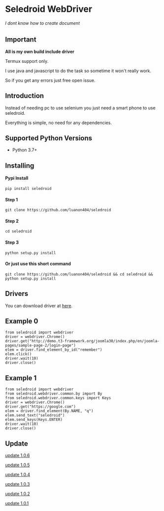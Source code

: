 Seledroid WebDriver
======================

###### I dont know how to create document

Important
---------

**All is my own build include driver**

Termux support only.

I use java and javascript to do the task so sometime it won't really work.

So if you get any errors just free open issue.

Introduction
------------

Instead of needing pc to use selenium you just need a smart phone to use seledroid.

Everything is simple, no need for any dependencies.

Supported Python Versions
-------------------------

* Python 3.7+

Installing
----------

#### Pypi Install

```pip install seledroid```

#### Step 1

``` git clone https://github.com/luanon404/seledroid ```

#### Step 2

``` cd seledroid ```

#### Step 3

``` python setup.py install ```

#### Or just use this short command

``` git clone https://github.com/luanon404/seledroid && cd seledroid && python setup.py install ```

Drivers
-------

You can download driver at [here](https://github.com/luanon404/seledroid-drivers).

Example 0
---------

```
from seledroid import webdriver
driver = webdriver.Chrome()
driver.get("http://demo.t3-framework.org/joomla30/index.php/en/joomla-pages/sample-page-2/login-page")
elem = driver.find_element_by_id("remember")
elem.click()
driver.wait(10)
driver.close()
```

Example 1
---------

```
from seledroid import webdriver
from seledroid.webdriver.common.by import By
from seledroid.webdriver.common.keys import Keys
driver = webdriver.Chrome()
driver.get("https://google.com")
elem = driver.find_element(By.NAME, "q")
elem.send_text("seledroid")
elem.send_keys(Keys.ENTER)
driver.wait(10)
driver.close()
```

Update
------

[update 1.0.6](https://github.com/luanon404/seledroid/issues/13)

[update 1.0.5](https://github.com/luanon404/seledroid/issues/11)

[update 1.0.4](https://github.com/luanon404/seledroid/issues/9)

[update 1.0.3](https://github.com/luanon404/seledroid/issues/7)

[update 1.0.2](https://github.com/luanon404/seledroid/issues/6)

[update 1.0.1](https://github.com/luanon404/seledroid/issues/3)
